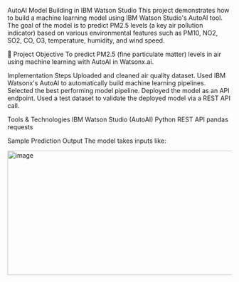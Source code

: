 AutoAI Model Building in IBM Watson Studio
This project demonstrates how to build a machine learning model using IBM Watson Studio's AutoAI tool. The goal of the model is to predict PM2.5 levels (a key air pollution indicator) based on various environmental features such as PM10, NO2, SO2, CO, O3, temperature, humidity, and wind speed.

🚀 Project Objective
To predict PM2.5 (fine particulate matter) levels in air using machine learning with AutoAI in Watsonx.ai.

Implementation Steps
Uploaded and cleaned air quality dataset.
Used IBM Watsonx's AutoAI to automatically build machine learning pipelines.
Selected the best performing model pipeline.
Deployed the model as an API endpoint.
Used a test dataset to validate the deployed model via a REST API call.

Tools & Technologies
IBM Watson Studio (AutoAI)
Python
REST API
pandas
requests

Sample Prediction Output
The model takes inputs like:

<img width="1055" height="280" alt="image" src="https://github.com/user-attachments/assets/65fa02cd-0d27-467e-af15-d65267bc855e" />
